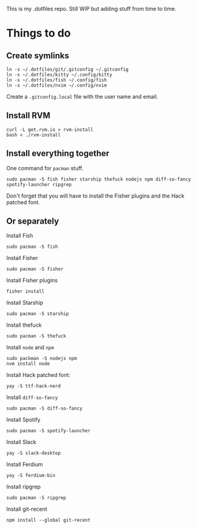 This is my .dotfiles repo. Still WIP but adding stuff from time to time.

# Things to do

## Create symlinks
```
ln -s ~/.dotfiles/git/.gitconfig ~/.gitconfig
ln -s ~/.dotfiles/kitty ~/.config/kitty
ln -s ~/.dotfiles/fish ~/.config/fish
ln -s ~/.dotfiles/nvim ~/.config/nvim
```

Create a `.gitconfig.local` file with the user name and email.

## Install RVM
```
curl -L get.rvm.io > rvm-install
bash < ./rvm-install
```

## Install everything together
One command for `pacman` stuff.
```
sudo pacman -S fish fisher starship thefuck nodejs npm diff-so-fancy spotify-launcher ripgrep
```
Don't forget that you will have to install the Fisher plugins and the Hack patched font.

## Or separately

Install Fish
```
sudo pacman -S fish
```

Install Fisher
```
sudo pacman -S fisher
```

Install Fisher plugins
```
fisher install
```

Install Starship
```
sudo pacman -S starship
```

Install thefuck
```
sudo pacman -S thefuck
```

Install `node` and `npm`
```
sudo packman -S nodejs npm
nvm install node
```

Install Hack patched font:
```
yay -S ttf-hack-nerd
```

Install `diff-so-fancy`
```
sudo pacman -S diff-so-fancy
```

Install Spotify
```
sudo pacman -S spotify-launcher
```

Install Slack
```
yay -S slack-desktop
```

Install Ferdium
```
yay -S ferdium-bin
```

Install ripgrep
```
sudo pacman -S ripgrep
```

Install git-recent
```
npm install --global git-recent
```
